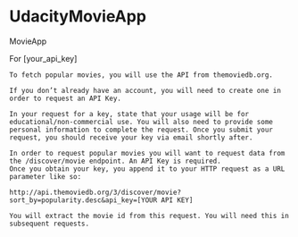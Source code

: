 # UdacityMovieApp
MovieApp

For [your_api_key] 

    To fetch popular movies, you will use the API from themoviedb.org.

    If you don’t already have an account, you will need to create one in order to request an API Key. 

    In your request for a key, state that your usage will be for educational/non-commercial use. You will also need to provide some personal information to complete the request. Once you submit your request, you should receive your key via email shortly after.

    In order to request popular movies you will want to request data from the /discover/movie endpoint. An API Key is required.
    Once you obtain your key, you append it to your HTTP request as a URL parameter like so:

    http://api.themoviedb.org/3/discover/movie?sort_by=popularity.desc&api_key=[YOUR API KEY]

    You will extract the movie id from this request. You will need this in subsequent requests.
